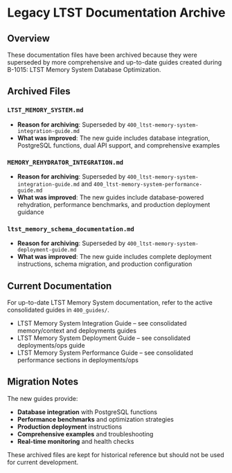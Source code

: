 # Legacy LTST Documentation Archive

## Overview

These documentation files have been archived because they were superseded by more comprehensive and up-to-date guides created during B-1015: LTST Memory System Database Optimization.

## Archived Files

### `LTST_MEMORY_SYSTEM.md`
- **Reason for archiving**: Superseded by `400_ltst-memory-system-integration-guide.md`
- **What was improved**: The new guide includes database integration, PostgreSQL functions, dual API support, and comprehensive examples

### `MEMORY_REHYDRATOR_INTEGRATION.md`
- **Reason for archiving**: Superseded by `400_ltst-memory-system-integration-guide.md` and `400_ltst-memory-system-performance-guide.md`
- **What was improved**: The new guides include database-powered rehydration, performance benchmarks, and production deployment guidance

### `ltst_memory_schema_documentation.md`
- **Reason for archiving**: Superseded by `400_ltst-memory-system-deployment-guide.md`
- **What was improved**: The new guide includes complete deployment instructions, schema migration, and production configuration

## Current Documentation

For up-to-date LTST Memory System documentation, refer to the active consolidated guides in `400_guides/`.

- LTST Memory System Integration Guide – see consolidated memory/context and deployments guides
- LTST Memory System Deployment Guide – see consolidated deployments/ops guide
- LTST Memory System Performance Guide – see consolidated performance sections in deployments/ops

## Migration Notes

The new guides provide:
- **Database integration** with PostgreSQL functions
- **Performance benchmarks** and optimization strategies
- **Production deployment** instructions
- **Comprehensive examples** and troubleshooting
- **Real-time monitoring** and health checks

These archived files are kept for historical reference but should not be used for current development.
